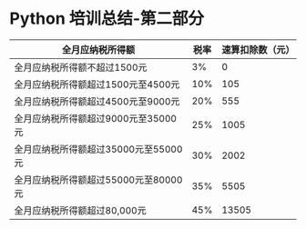 # Python 培训总结-第二部分

| 全月应纳税所得额                     | 税率 | 速算扣除数（元） |
| ------------------------------------ | ---- | ---------------- |
| 全月应纳税所得额不超过1500元         | 3%   | 0                |
| 全月应纳税所得额超过1500元至4500元   | 10%  | 105              |
| 全月应纳税所得额超过4500元至9000元   | 20%  | 555              |
| 全月应纳税所得额超过9000元至35000元  | 25%  | 1005             |
| 全月应纳税所得额超过35000元至55000元 | 30%  | 2002             |
| 全月应纳税所得额超过55000元至80000元 | 35%  | 5505             |
| 全月应纳税所得额超过80,000元         | 45%  | 13505            |

